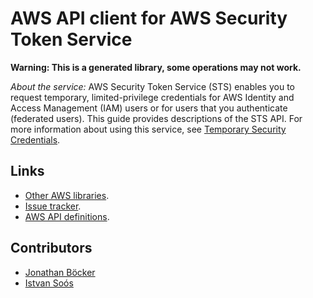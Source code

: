 # AWS API client for AWS Security Token Service

**Warning: This is a generated library, some operations may not work.**

*About the service:*
AWS Security Token Service (STS) enables you to request temporary,
limited-privilege credentials for AWS Identity and Access Management (IAM)
users or for users that you authenticate (federated users). This guide
provides descriptions of the STS API. For more information about using this
service, see <a
href="https://docs.aws.amazon.com/IAM/latest/UserGuide/id_credentials_temp.html">Temporary
Security Credentials</a>.

## Links

- [Other AWS libraries](https://github.com/agilord/aws_client/tree/master/generated).
- [Issue tracker](https://github.com/agilord/aws_client/issues).
- [AWS API definitions](https://github.com/aws/aws-sdk-js/tree/master/apis).

## Contributors

- [Jonathan Böcker](https://github.com/Schwusch)
- [Istvan Soós](https://github.com/isoos)

